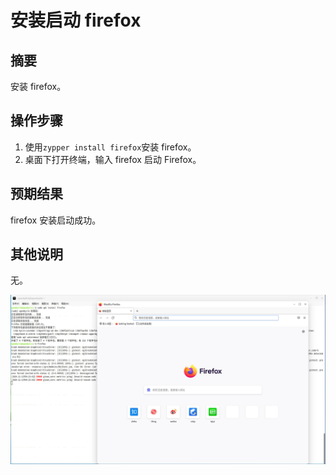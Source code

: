 # 安装启动 firefox

## 摘要

安装 firefox。

## 操作步骤

1. 使用```zypper install firefox```安装 firefox。
2. 桌面下打开终端，输入 firefox 启动 Firefox。

## 预期结果

firefox 安装启动成功。

## 其他说明

无。

![alt text](image-116.png)